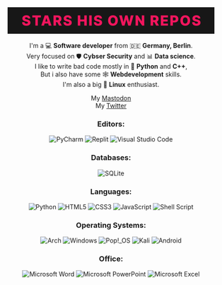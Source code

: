 <div id="header" align="center">
  <img src="banner.gif" alt="banner">

  I'm a 💻 **Software developer** from 🇩🇪 **Germany, Berlin**.\
  Very focused on 🛡️ **Cybser Security** and 📊 **Data science**.\
  I like to write bad code mostly in 🐍 **Python** and **C++**,\
  But i also have some 🕸️ **Webdevelopment** skills.\
  I'm also a big 🐧 **Linux** enthusiast.

  My <a rel="me" href="https://mastodon.social/@programming">Mastodon</a>\
  My <a rel="twitter" href="https://twitter.com/BytesMatrix">Twitter</a>

  <h3>Editors:</h3>

  ![PyCharm](https://img.shields.io/badge/pycharm-143?style=for-the-badge&logo=pycharm&logoColor=black&color=black&labelColor=green)
  ![Replit](https://img.shields.io/badge/Replit-DD1200?style=for-the-badge&logo=Replit&logoColor=white)
  ![Visual Studio Code](https://img.shields.io/badge/Visual%20Studio%20Code-0078d7.svg?style=for-the-badge&logo=visual-studio-code&logoColor=white)

  <h3>Databases:</h3>

  ![SQLite](https://img.shields.io/badge/sqlite-%2307405e.svg?style=for-the-badge&logo=sqlite&logoColor=white)

  <h3>Languages:</h3>

  ![Python](https://img.shields.io/badge/python-3670A0?style=for-the-badge&logo=python&logoColor=ffdd54)
  ![HTML5](https://img.shields.io/badge/html5-%23E34F26.svg?style=for-the-badge&logo=html5&logoColor=white)
  ![CSS3](https://img.shields.io/badge/css3-%231572B6.svg?style=for-the-badge&logo=css3&logoColor=white)
  ![JavaScript](https://img.shields.io/badge/javascript-%23323330.svg?style=for-the-badge&logo=javascript&logoColor=%23F7DF1E)
  ![Shell Script](https://img.shields.io/badge/shell_script-%23121011.svg?style=for-the-badge&logo=gnu-bash&logoColor=white)

  <h3>Operating Systems:</h3>

  ![Arch](https://img.shields.io/badge/Arch%20Linux-1793D1?logo=arch-linux&logoColor=fff&style=for-the-badge)
  ![Windows](https://img.shields.io/badge/Windows-0078D6?style=for-the-badge&logo=windows&logoColor=white)
  ![Pop!\_OS](https://img.shields.io/badge/Pop!_OS-48B9C7?style=for-the-badge&logo=Pop!_OS&logoColor=white)
  ![Kali](https://img.shields.io/badge/Kali-268BEE?style=for-the-badge&logo=kalilinux&logoColor=white)
  ![Android](https://img.shields.io/badge/Android-3DDC84?style=for-the-badge&logo=android&logoColor=white)

  <h3>Office:</h3>

  ![Microsoft Word](https://img.shields.io/badge/Microsoft_Word-2B579A?style=for-the-badge&logo=microsoft-word&logoColor=white)
  ![Microsoft PowerPoint](https://img.shields.io/badge/Microsoft_PowerPoint-B7472A?style=for-the-badge&logo=microsoft-powerpoint&logoColor=white)
  ![Microsoft Excel](https://img.shields.io/badge/Microsoft_Excel-217346?style=for-the-badge&logo=microsoft-excel&logoColor=white)

</div>
